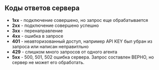## Коды ответов сервера
* **1xx** - подключение совершено, но запрос еще обрабатывается
* **2xx** -  подключение совершено успешно
* **3xx** - перенаправление
* **4хх** - ошибка в запросе
* **401** - неавторизованный доступ, например API KEY был убран из запроса или написан неправитльно
* **429** - слишком много запросов от одного агента
* **5хх** - 500, 501, 502 ошибка сервера. Запрос составлен ВЕРНО, но сервер не может его обработать.
